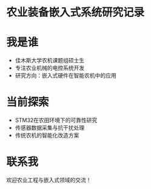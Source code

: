 
# 农业装备嵌入式系统研究记录

# 我是谁
- 佳木斯大学农机课题组硕士生
- 专注农业机械的电控系统开发
- 研究方向：嵌入式硬件在智能农机中的应用

# 当前探索
- STM32在农田环境下的可靠性研究
- 传感器数据采集与抗干扰处理
- 传统农机的智能化改造方案

# 联系我
欢迎农业工程与嵌入式领域的交流！
